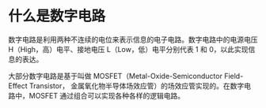 # 什么是数字电路

数字电路是利用两种不连续的电位来表示信息的电子电路。数字电路中的电源电压 H（High，高）电平、接地电压 L（Low，低）电平分别代表 1 和 0，以此实现信息的表达。

大部分数字电路是基于叫做 MOSFET（Metal-Oxide-Semiconductor Field-Effect Transistor，
金属氧化物半导体场效应管）的场效应管实现的。在数字电路中，MOSFET 通过组合可以实现各种各样的逻辑电路。